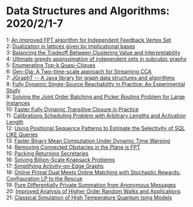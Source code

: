 # Data Structures and Algorithms: 2020/2/1-7  
1: [An improved FPT algorithm for Independent Feedback Vertex Set](https://doi.org/10.48550/arXiv.1803.00937)  
2: [Dualization in lattices given by implicational bases](https://doi.org/10.48550/arXiv.1901.07503)  
3: [Balancing the Tradeoff Between Clustering Value and Interpretability](https://doi.org/10.48550/arXiv.1912.07820)  
4: [Ultimate greedy approximation of independent sets in subcubic graphs](https://doi.org/10.48550/arXiv.2001.11997)  
5: [Enumerating Top-k Quasi-Cliques](https://doi.org/10.48550/arXiv.1808.09531)  
6: [Gen-Oja: A Two-time-scale approach for Streaming CCA](https://doi.org/10.48550/arXiv.1811.08393)  
7: [JGraphT -- A Java library for graph data structures and algorithms](https://doi.org/10.48550/arXiv.1904.08355)  
8: [Fully Dynamic Single-Source Reachability in Practice: An Experimental  Study](https://doi.org/10.48550/arXiv.1905.01216)  
9: [Solving the Joint Order Batching and Picker Routing Problem for Large  Instances](https://doi.org/10.48550/arXiv.2002.00167)  
10: [Faster Fully Dynamic Transitive Closure in Practice](https://doi.org/10.48550/arXiv.2002.00813)  
11: [Calibrations Scheduling Problem with Arbitrary Lengths and Activation  Length](https://doi.org/10.48550/arXiv.1507.02808)  
12: [Using Positional Sequence Patterns to Estimate the Selectivity of SQL  LIKE Queries](https://doi.org/10.48550/arXiv.2002.01164)  
13: [Faster Binary Mean Computation Under Dynamic Time Warping](https://doi.org/10.48550/arXiv.2002.01178)  
14: [Removing Connected Obstacles in the Plane is FPT](https://doi.org/10.48550/arXiv.2002.01218)  
15: [Packing Returning Secretaries](https://doi.org/10.48550/arXiv.1810.11216)  
16: [Solving Billion-Scale Knapsack Problems](https://doi.org/10.48550/arXiv.2002.00352)  
17: [Simplifying Activity-on-Edge Graphs](https://doi.org/10.48550/arXiv.2002.01610)  
18: [Online Primal Dual Meets Online Matching with Stochastic Rewards:  Configuration LP to the Rescue](https://doi.org/10.48550/arXiv.2002.01802)  
19: [Pure Differentially Private Summation from Anonymous Messages](https://doi.org/10.48550/arXiv.2002.01919)  
20: [Improved Analysis of Higher Order Random Walks and Applications](https://doi.org/10.48550/arXiv.2001.02827)  
21: [Classical Simulation of High Temperature Quantum Ising Models](https://doi.org/10.48550/arXiv.2002.02232)  